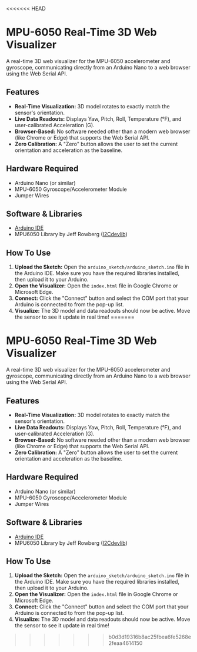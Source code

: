 <<<<<<< HEAD
# MPU-6050 Real-Time 3D Web Visualizer

A real-time 3D web visualizer for the MPU-6050 accelerometer and gyroscope, communicating directly from an Arduino Nano to a web browser using the Web Serial API.

## Features

-   **Real-Time Visualization:** 3D model rotates to exactly match the sensor's orientation.
-   **Live Data Readouts:** Displays Yaw, Pitch, Roll, Temperature (°F), and user-calibrated Acceleration (G).
-   **Browser-Based:** No software needed other than a modern web browser (like Chrome or Edge) that supports the Web Serial API.
-   **Zero Calibration:** A "Zero" button allows the user to set the current orientation and acceleration as the baseline.

## Hardware Required

-   Arduino Nano (or similar)
-   MPU-6050 Gyroscope/Accelerometer Module
-   Jumper Wires

## Software & Libraries

-   [Arduino IDE](https://www.arduino.cc/en/software)
-   MPU6050 Library by Jeff Rowberg ([I2Cdevlib](https://github.com/jrowberg/i2cdevlib))

## How To Use

1.  **Upload the Sketch:** Open the `arduino_sketch/arduino_sketch.ino` file in the Arduino IDE. Make sure you have the required libraries installed, then upload it to your Arduino.
2.  **Open the Visualizer:** Open the `index.html` file in Google Chrome or Microsoft Edge.
3.  **Connect:** Click the "Connect" button and select the COM port that your Arduino is connected to from the pop-up list.
4.  **Visualize:** The 3D model and data readouts should now be active. Move the sensor to see it update in real time!
=======
# MPU-6050 Real-Time 3D Web Visualizer

A real-time 3D web visualizer for the MPU-6050 accelerometer and gyroscope, communicating directly from an Arduino Nano to a web browser using the Web Serial API.

## Features

-   **Real-Time Visualization:** 3D model rotates to exactly match the sensor's orientation.
-   **Live Data Readouts:** Displays Yaw, Pitch, Roll, Temperature (°F), and user-calibrated Acceleration (G).
-   **Browser-Based:** No software needed other than a modern web browser (like Chrome or Edge) that supports the Web Serial API.
-   **Zero Calibration:** A "Zero" button allows the user to set the current orientation and acceleration as the baseline.

## Hardware Required

-   Arduino Nano (or similar)
-   MPU-6050 Gyroscope/Accelerometer Module
-   Jumper Wires

## Software & Libraries

-   [Arduino IDE](https://www.arduino.cc/en/software)
-   MPU6050 Library by Jeff Rowberg ([I2Cdevlib](https://github.com/jrowberg/i2cdevlib))

## How To Use

1.  **Upload the Sketch:** Open the `arduino_sketch/arduino_sketch.ino` file in the Arduino IDE. Make sure you have the required libraries installed, then upload it to your Arduino.
2.  **Open the Visualizer:** Open the `index.html` file in Google Chrome or Microsoft Edge.
3.  **Connect:** Click the "Connect" button and select the COM port that your Arduino is connected to from the pop-up list.
4.  **Visualize:** The 3D model and data readouts should now be active. Move the sensor to see it update in real time!
>>>>>>> b0d3d19316b8ac25fbea6fe5268e2feaa4614150
